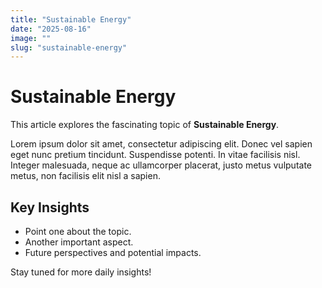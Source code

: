 ```yaml
---
title: "Sustainable Energy"
date: "2025-08-16"
image: ""
slug: "sustainable-energy"
---
```

# Sustainable Energy

This article explores the fascinating topic of **Sustainable Energy**.

Lorem ipsum dolor sit amet, consectetur adipiscing elit. Donec vel sapien eget nunc pretium tincidunt. Suspendisse potenti. In vitae facilisis nisl. Integer malesuada, neque ac ullamcorper placerat, justo metus vulputate metus, non facilisis elit nisl a sapien.

## Key Insights

- Point one about the topic.
- Another important aspect.
- Future perspectives and potential impacts.

Stay tuned for more daily insights!
